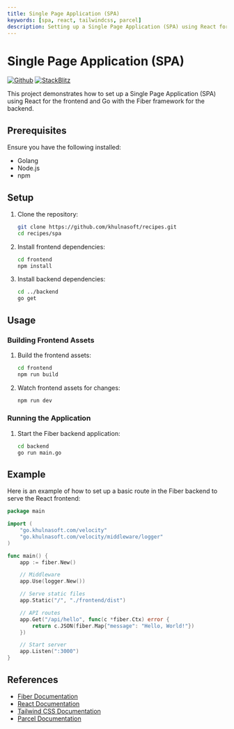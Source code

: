 ```yaml
---
title: Single Page Application (SPA)
keywords: [spa, react, tailwindcss, parcel]
description: Setting up a Single Page Application (SPA) using React for the frontend and Go for the backend.
---
```


# Single Page Application (SPA)

[![Github](https://img.shields.io/static/v1?label=&message=Github&color=2ea44f&style=for-the-badge&logo=github)](https://github.com/khulnasoft/recipes/tree/master/spa) [![StackBlitz](https://img.shields.io/static/v1?label=&message=StackBlitz&color=2ea44f&style=for-the-badge&logo=StackBlitz)](https://stackblitz.com/github/khulnasoft/recipes/tree/master/spa)

This project demonstrates how to set up a Single Page Application (SPA) using React for the frontend and Go with the Fiber framework for the backend.

## Prerequisites

Ensure you have the following installed:

- Golang
- Node.js
- npm

## Setup

1. Clone the repository:
    ```sh
    git clone https://github.com/khulnasoft/recipes.git
    cd recipes/spa
    ```

2. Install frontend dependencies:
    ```sh
    cd frontend
    npm install
    ```

3. Install backend dependencies:
    ```sh
    cd ../backend
    go get
    ```

## Usage

### Building Frontend Assets

1. Build the frontend assets:
    ```sh
    cd frontend
    npm run build
    ```

2. Watch frontend assets for changes:
    ```sh
    npm run dev
    ```

### Running the Application

1. Start the Fiber backend application:
    ```sh
    cd backend
    go run main.go
    ```

## Example

Here is an example of how to set up a basic route in the Fiber backend to serve the React frontend:

```go
package main

import (
    "go.khulnasoft.com/velocity"
    "go.khulnasoft.com/velocity/middleware/logger"
)

func main() {
    app := fiber.New()

    // Middleware
    app.Use(logger.New())

    // Serve static files
    app.Static("/", "./frontend/dist")

    // API routes
    app.Get("/api/hello", func(c *fiber.Ctx) error {
        return c.JSON(fiber.Map{"message": "Hello, World!"})
    })

    // Start server
    app.Listen(":3000")
}
```

## References

- [Fiber Documentation](https://docs.khulnasoft.io)
- [React Documentation](https://reactjs.org/docs/getting-started.html)
- [Tailwind CSS Documentation](https://tailwindcss.com/docs)
- [Parcel Documentation](https://parceljs.org/docs)
